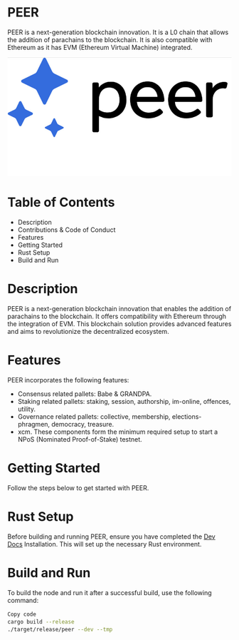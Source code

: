 <h1></p>PEER</code></h1>

PEER is a next-generation blockchain innovation. It is a L0 chain that allows the addition of parachains to the blockchain. It is also compatible with Ethereum as it has EVM (Ethereum Virtual Machine) integrated.

<p align="center">
  <img src="/peer.jpg">
</p>

# Table of Contents
* Description
* Contributions & Code of Conduct
* Features
* Getting Started
* Rust Setup
* Build and Run


# Description
PEER is a next-generation blockchain innovation that enables the addition of parachains to the blockchain. It offers compatibility with Ethereum through the integration of EVM. This blockchain solution provides advanced features and aims to revolutionize the decentralized ecosystem.


# Features
PEER incorporates the following features:

- Consensus related pallets: Babe & GRANDPA.
- Staking related pallets: staking, session, authorship, im-online, offences, utility.
- Governance related pallets: collective, membership, elections-phragmen, democracy, treasure.
- xcm.
  These components form the minimum required setup to start a NPoS (Nominated Proof-of-Stake) testnet.

# Getting Started
Follow the steps below to get started with PEER.

# Rust Setup
Before building and running PEER, ensure you have completed the [Dev Docs](https://docs.substrate.io/install/) Installation. This will set up the necessary Rust environment.

# Build and Run
To build the node and run it after a successful build, use the following command:

```sh
Copy code
cargo build --release
./target/release/peer --dev --tmp
